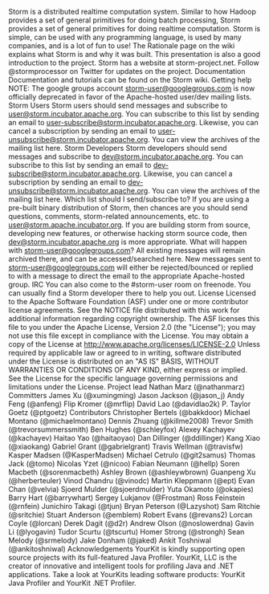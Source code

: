 Storm is a distributed realtime computation system. Similar to how Hadoop provides a set of general primitives for doing batch processing, Storm provides a set of general primitives for doing realtime computation. Storm is simple, can be used with any programming language, is used by many companies, and is a lot of fun to use! The Rationale page on the wiki explains what Storm is and why it was built. This presentation is also a good introduction to the project. Storm has a website at storm-project.net. Follow @stormprocessor on Twitter for updates on the project. Documentation Documentation and tutorials can be found on the Storm wiki. Getting help NOTE: The google groups account storm-user@googlegroups.com is now officially deprecated in favor of the Apache-hosted user/dev mailing lists. Storm Users Storm users should send messages and subscribe to user@storm.incubator.apache.org. You can subscribe to this list by sending an email to user-subscribe@storm.incubator.apache.org. Likewise, you can cancel a subscription by sending an email to user-unsubscribe@storm.incubator.apache.org. You can view the archives of the mailing list here. Storm Developers Storm developers should send messages and subscribe to dev@storm.incubator.apache.org. You can subscribe to this list by sending an email to dev-subscribe@storm.incubator.apache.org. Likewise, you can cancel a subscription by sending an email to dev-unsubscribe@storm.incubator.apache.org. You can view the archives of the mailing list here. Which list should I send/subscribe to? If you are using a pre-built binary distribution of Storm, then chances are you should send questions, comments, storm-related announcements, etc. to user@storm.apache.incubator.org. If you are building storm from source, developing new features, or otherwise hacking storm source code, then dev@storm.incubator.apache.org is more appropriate. What will happen with storm-user@googlegroups.com? All existing messages will remain archived there, and can be accessed/searched here. New messages sent to storm-user@googlegroups.com will either be rejected/bounced or replied to with a message to direct the email to the appropriate Apache-hosted group. IRC You can also come to the #storm-user room on freenode. You can usually find a Storm developer there to help you out. License Licensed to the Apache Software Foundation (ASF) under one or more contributor license agreements. See the NOTICE file distributed with this work for additional information regarding copyright ownership. The ASF licenses this file to you under the Apache License, Version 2.0 (the "License"); you may not use this file except in compliance with the License. You may obtain a copy of the License at http://www.apache.org/licenses/LICENSE-2.0 Unless required by applicable law or agreed to in writing, software distributed under the License is distributed on an "AS IS" BASIS, WITHOUT WARRANTIES OR CONDITIONS OF ANY KIND, either express or implied. See the License for the specific language governing permissions and limitations under the License. Project lead Nathan Marz (@nathanmarz) Committers James Xu (@xumingming) Jason Jackson (@jason_j) Andy Feng (@anfeng) Flip Kromer (@mrflip) David Lao (@davidlao2k) P. Taylor Goetz (@ptgoetz) Contributors Christopher Bertels (@bakkdoor) Michael Montano (@michaelmontano) Dennis Zhuang (@killme2008) Trevor Smith (@trevorsummerssmith) Ben Hughes (@schleyfox) Alexey Kachayev (@kachayev) Haitao Yao (@haitaoyao) Dan Dillinger (@ddillinger) Kang Xiao (@xiaokang) Gabriel Grant (@gabrielgrant) Travis Wellman (@travisfw) Kasper Madsen (@KasperMadsen) Michael Cetrulo (@git2samus) Thomas Jack (@tomo) Nicolas Yzet (@nicoo) Fabian Neumann (@hellp) Soren Macbeth (@sorenmacbeth) Ashley Brown (@ashleywbrown) Guanpeng Xu (@herberteuler) Vinod Chandru (@vinodc) Martin Kleppmann (@ept) Evan Chan (@velvia) Sjoerd Mulder (@sjoerdmulder) Yuta Okamoto (@okapies) Barry Hart (@barrywhart) Sergey Lukjanov (@Frostman) Ross Feinstein (@rnfein) Junichiro Takagi (@tjun) Bryan Peterson (@Lazyshot) Sam Ritchie (@sritchie) Stuart Anderson (@emblem) Robert Evans (@revans2) Lorcan Coyle (@lorcan) Derek Dagit (@d2r) Andrew Olson (@noslowerdna) Gavin Li (@lyogavin) Tudor Scurtu (@tscurtu) Homer Strong (@strongh) Sean Melody (@srmelody) Jake Donham (@jaked) Ankit Toshniwal (@ankitoshniwal) Acknowledgements YourKit is kindly supporting open source projects with its full-featured Java Profiler. YourKit, LLC is the creator of innovative and intelligent tools for profiling Java and .NET applications. Take a look at YourKits leading software products: YourKit Java Profiler and YourKit .NET Profiler.